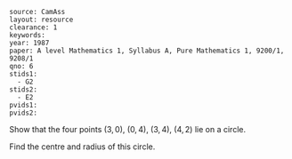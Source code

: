 ````
source: CamAss
layout: resource
clearance: 1
keywords: 
year: 1987
paper: A level Mathematics 1, Syllabus A, Pure Mathematics 1, 9200/1, 9208/1
qno: 6
stids1: 
  - G2
stids2:
  - E2
pvids1:
pvids2:

````

Show that the four points $(3,0)$, $(0,4)$, $(3,4)$, $(4,2)$ lie on a circle.

Find the centre and radius of this circle.
